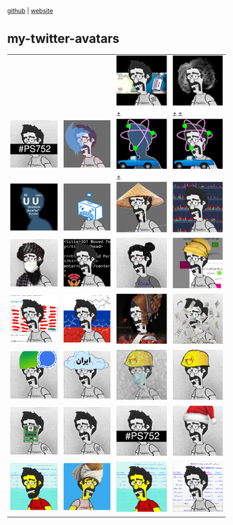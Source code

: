 [github](https://github.com/iamvee/avatars) | [website](http://iamv.ir/avatars)

# my-twitter-avatars


|     |      |     |    |
|-----|------|-----|----|
| | | ![namjoo](./static/avatar-vaccine-money.png "هرکی پول بده واکسن بهش زودتر می‌رسه؟")  | ![namjoo](./static/avatar-namjoo.png "محسن نامجو - آوریل ۲۰۲۱")   |
|     |      | [+](https://www.hamshahrionline.ir/news/595827/%D9%88%D8%A7%DA%A9%D8%B3%DB%8C%D9%86%D8%A7%D8%B3%DB%8C%D9%88%D9%86-%D8%AF%D8%B1-%D8%A7%DB%8C%D8%B1%D8%A7%D9%86-%D9%BE%D9%88%D9%84%DB%8C-%D9%85%DB%8C-%D8%B4%D9%88%D8%AF)    |  [+](https://twitter.com/OfficialMNamjoo/status/1383126886155485193) [+](https://www.bbc.com/persian/iran-56787193)  |
| ![ukraine-plane](./static/avatar9.png "هواپیمای اوکراینی")      | ![twitter](./static/avatar-twitter-down.png "twitter was down on April 18th 2021")  | [![nissan](./static/avatar-nissan.png "روی همین عکس کلیک کنید تا لینک سخنرانی مربوطه رو ببینید")](https://twitter.com/mhnajmi64/status/1382315879560527872)     | ![nissan](./static/avatar-nissan-1.png) | 
|     |      |  [+](https://twitter.com/mhnajmi64/status/1382315879560527872)   |    |
| ![uranium](./static/avatar-uranium.png "اورانیم") | ![china](./static/avatar-google.png "به مناسبت پیام‌های خطای ۴۰۳ از طرف گوگل و جلوگیری از دسترسی به برخی سرویس‌ها حتی با وی پی ان") |  ![china](./static/avatar-china.png "به مناسبت امضای قرارداد ۲۵ ساله با چین")  |  ![internet shit](./static/avatar-ekhtelalat.png "به مناسبت اختلالات شبانه اینترنت در روز‌های اخیر")  |
|     |      |     |    |
|  ![taliban](./static/avatar-taliban.png "به مناسبت رفع کدورت‌ها در سطح ملی با طالبان اینا")  | ![filternet-melli](./static/avatar-filternet.png "به مناسبت پنج دقیقه ملی شدن اینترنت در بامداد ۱۲ فروردین") | ![job](./static/avatar-new-job.png "آواتار مناسبتی برای استارت شغل جدید") | ![banana](./static/avatar-banana.png "موز کیلویی ۵۰ تومن آخه؟") | 
|     |      |     |    |
| ![mosaed](./static/avatar-mosaaed.png "دستگیری محمد مساعد در ترکیه") | ![moscow](./static/avatar-novichok.png "دستگیری الکسی ناوالنی در فرودگاه مسکو 18/01/2021") | ![aghdashloo](./static/avatar-aghdashloo.png "رکورد فروش آثار هنری(؟) در حراج تهران: تابلوی آغداشلو ۲۷/۱۰/۹۹") | ![signal](./static/avatar-dollar.png "کاهش قیمت دلار تا ۲۳ هزار تومان  ۲۷/۱۰/۹۹") | 
|     |      |     |    |
| ![signal](./static/avatar-bazar-signal.png "حذف پیام‌رسان سیگنال از مارکت‌های ایرانی از جمله کافه بازار ۲۶/۱۰/۹۹")  | ![irancloud](./static/avatar-iran-cleoud.png "مباحث مربوط به پروژهٔ ابر ایران ۲۴ و ۲۵ دی ۹۹") | ![elec-polution](./static/avatarpol.png "آلودگی هوای تهران به خاطر مازوت + قطع برق گسترده در تهران") |  ![elec](./static/avatar-elec.png "قطع برق گسترده در تهران") | 
|     |      |     |    |
| ![vaccine2](./static/avatar-gps2.png "اظهار این ادعا که در واکسن‌های خارجی، جی‌پی‌اس وجود دارد") | ![vaccine](./static/avatar88.png "اعلام عدم خریداری واکسن فایز و مدرنا برای ایرانیان توسط مسئولین") | ![ukraine-plane](./static/avatar9.png "سالگرد سقوط هواپیمای اوکراینی")  | ![christmas](./static/avatar-ch.png "کریسمس") | 
|     |      |     |    |
| ![movember](./static/avatar5.png "No Shave November") | [![movlana](./static/movlana.png " لوگوی کانال تلگرام و پادکست «غزل مزل» برای مشاهده پادکست روی کست‌باکس روی تصویر کلیک کنید")](https://castbox.fm/channel/id3480742?country=us)  | ![internet-color-version](./static/avatar3.png "سالگرد قطع اینترنت سراسری آبان ۹۸ - ورژن رنگی") | ![internet](./static/EmxiWThWMAM2gMr.png "سالگرد قطع اینترنت سراسری آبان ۹۸") |
|     |      |     |    |


